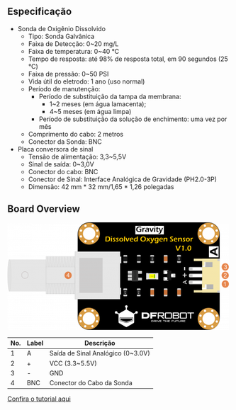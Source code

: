 ## Especificação
- Sonda de Oxigênio Dissolvido
  - Tipo: Sonda Galvânica
  - Faixa de Detecção: 0~20 mg/L
  - Faixa de temperatura: 0~40 ℃
  - Tempo de resposta: até 98% de resposta total, em 90 segundos (25 ℃)
  - Faixa de pressão: 0~50 PSI
  - Vida útil do eletrodo: 1 ano (uso normal)
  - Período de manutenção:
    - Período de substituição da tampa da membrana:
      - 1~2 meses (em água lamacenta);
      - 4~5 meses (em água limpa)
    - Período de substituição da solução de enchimento: uma vez por mês
  - Comprimento do cabo: 2 metros
  - Conector da Sonda: BNC
- Placa conversora de sinal
  - Tensão de alimentação: 3,3~5,5V
  - Sinal de saída: 0~3,0V
  - Conector do cabo: BNC
  - Conector de Sinal: Interface Analógica de Gravidade (PH2.0-3P)
  - Dimensão: 42 mm * 32 mm/1,65 * 1,26 polegadas


## Board Overview
![N|Solid](https://raw.githubusercontent.com/DFRobot/Wiki/master/Resource/Oxygen_board_function.png)

| No.	| Label | Descrição
| ------ | ------ | ------ |
| 1	| A	| Saída de Sinal Analógico (0~3.0V)
| 2	| +	| VCC (3.3~5.5V)
| 3	| -	| GND
| 4	| BNC	| Conector do Cabo da Sonda



[Confira o tutorial aqui](https://www.dfrobot.com/wiki/index.php/Gravity:_Analog_Dissolved_Oxygen_Sensor_SKU:SEN0237)
